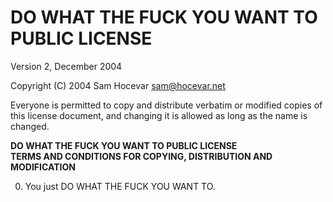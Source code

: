 DO WHAT THE FUCK YOU WANT TO PUBLIC LICENSE
===========================================

Version 2, December 2004

Copyright (C) 2004 Sam Hocevar <sam@hocevar.net>

Everyone is permitted to copy and distribute verbatim or modified
copies of this license document, and changing it is allowed as long
as the name is changed.

**DO WHAT THE FUCK YOU WANT TO PUBLIC LICENSE  
TERMS AND CONDITIONS FOR COPYING, DISTRIBUTION AND MODIFICATION**

0. You just DO WHAT THE FUCK YOU WANT TO.
